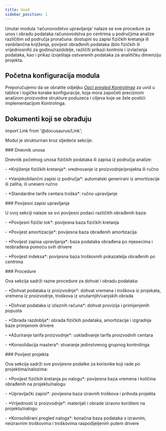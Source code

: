 ```yaml
---
title: Uvod
sidebar_position: 1
---
```


Unutar modula ‘računovodstvo upravljanja’ nalaze se sve procedure za unos i obradu podataka računovodstva po centrima u područjima analize različitim od područja proračuna: dostupni su zapisi fizičkih kretanja ili vanbilančna knjiženja, povijest
obrađenih podataka (bilo fizičkih ili vrijednosnih) za godinu/razdoblje, različiti prikazi kontrole i izvlačenja podataka, kao i prikaz izvještaja ostvarenih podataka za analitičku dimenziju projekta.

## Početna konfiguracija modula
Preporučujemo da se obratite odjeljku [*Opći pregled Kontrolinga*](/docs/controlling/general-overview-controlling/general-overview) za uvid u tablice i logičke korake konfiguracije, koja mora započeti preciznom analizom proizvodne strukture poduzeća i ciljeva koje se žele postići implementacijom Kontrolinga.

## **Dokumenti koji se obrađuju**
import Link from '@docusaurus/Link';

<div className="cardContainer">
    <div className="card">
        <p>Modul je strukturiran kroz sljedeće sekcije:</p>
###     Dnevnik unosa
        <p>Dnevnik početnog unosa fizičkih podataka ili zapisa iz područja analize:</p>
        <p>- *Knjiženje fizičkih kretanja*: vrednovanje iz proizvodnje/projekta ili ručno</p>
        <p>- *Vanjskobilančni zapisi iz područja*: automatski generirani iz amortizacije ili zaliha, ili uneseni ručno</p>
        <p>- *Standardne tarife centara troška*: ručno upravljanje</p>
###     Povijesni zapisi upravljanja
        <p>U ovoj sekciji nalaze se svi povijesni podaci različitih obrađenih baza:</p>
        <p>- *Povijesni fizički tok*: povijesna baza fizičkih kretanja</p>
        <p>- *Povijest amortizacije*: povijesna baza obrađenih amortizacija</p>
        <p>- *Povijest zapisa upravljanja*: baza podataka obrađena po mjesecima i reobrađena pomoću svih drivere</p>
        <p>- *Povijest indeksa*: povijesna baza troškovnih pokazatelja obrađenih po centrima</p>
###     Procedure
        <p>Ova sekcija sadrži razne procedure za dohvat i obradu podataka:</p>
        <p>- *Dohvat podataka iz proizvodnje*: dohvat vremena i troškova iz projekata, vremena iz proizvodnje, troškova iz unutarnjih/vanjskih obrada</p>
        <p>- *Dohvat podataka iz izlaznih računa*: dohvat provizija i primijenjenih popusta</p>
        <p>- *Obrada razdoblja*: obrada fizičkih podataka, amortizacije i izgradnja baze primjenom drivere</p>
        <p>- *Ažuriranje tarifa proizvodnje*:  usklađivanje tarifa proizvodnih centara</p>
        <p>- *Konsolidacija mastera*: stvaranje jedinstvenog grupnog kontrolinga</p>
###     Povijest projekta
        <p>Ova sekcija sadrži sve povijesne podatke za korisnike koji rade po projektima/nalozima:</p>
        <p>- *Povijest fizičkih kretanja po nalogu*: povijesna baza vremena i količina obrađenih na projektu/nalogu</p>
        <p>- *Upravljački zapisi*: povijesna baza izravnih troškova i prihoda projekta</p>
        <p>- *Vrijednosti iz proizvodnje*: materijali i obrade izravno korišteni na projektu/nalogu</p>
        <p>- *Konsolidirani pregled naloga*: konačna baza podataka s izravnim, neizravnim troškovima i troškovima raspodijeljenim putem drivere</p>
    </div>
</div>